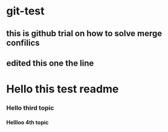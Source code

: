# git-test
## this is github trial on how to solve merge confilics
## edited this one the line
<h1>Hello this test readme</h1>
<h3>Hello third topic</h>
<h4>Hellloo 4th topic</h4>
